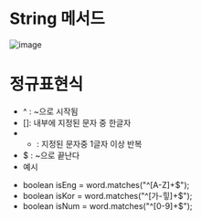 # String 메서드
![image](https://github.com/user-attachments/assets/00c966e4-8ad6-4d98-87a9-e1ebe343703e)


# 정규표현식
- ^ : ~으로 시작됨
- []: 내부에 지정된 문자 중 한글자
- + : 지정된 문자중 1글자 이상 반복
- $ : ~으로 끝난다
- 예시
+ boolean isEng = word.matches("^[A-Z]+$");
+ boolean isKor = word.matches("^[가-힣]+$");
+ boolean isNum = word.matches("^[0-9]+$"); 
